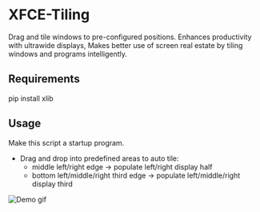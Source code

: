 # XFCE-Tiling
Drag and tile windows to pre-configured positions.
Enhances productivity with ultrawide displays, 
Makes better use of screen real estate by tiling windows and programs intelligently.

## Requirements
pip install xlib

## Usage
Make this script a startup program.
- Drag and drop into predefined areas to auto tile: 
    * middle left/right edge -> populate left/right display half
    * bottom left/middle/right third edge -> populate left/middle/right display third


![Demo gif](https://raw.githubusercontent.com/ladzaretti/wintile/master/opt_win.gif)

